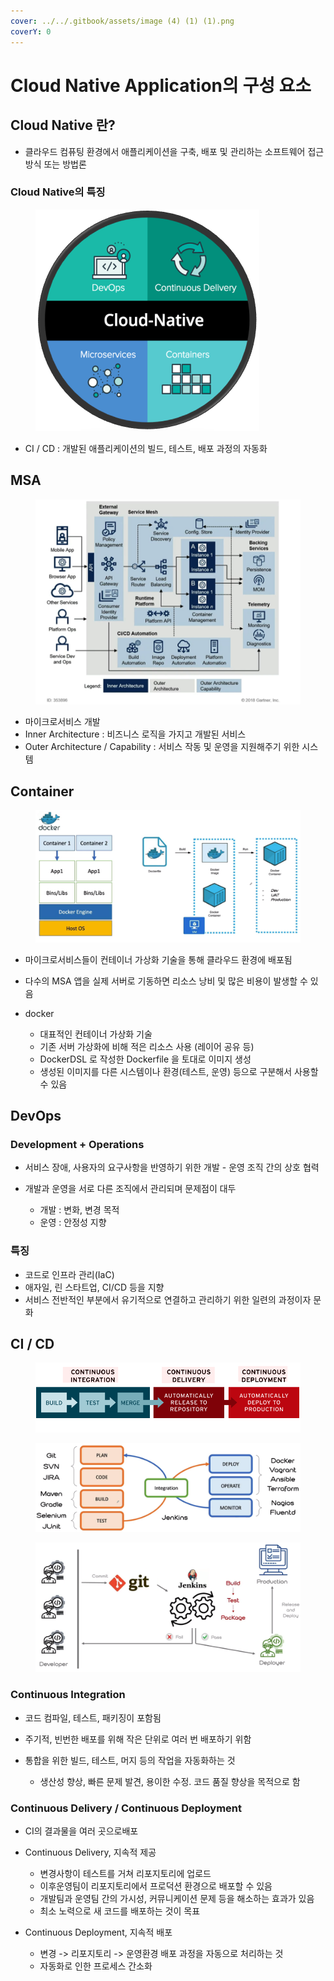 ```yaml
---
cover: ../../.gitbook/assets/image (4) (1) (1).png
coverY: 0
---
```


# Cloud Native Application의 구성 요소

##

## Cloud Native 란?

* 클라우드 컴퓨팅 환경에서 애플리케이션을 구축, 배포 및 관리하는 소프트웨어 접근 방식 또는 방법론

### Cloud Native의 특징

<figure><img src="../../.gitbook/assets/image (4) (1) (1).png" alt=""><figcaption></figcaption></figure>

* CI / CD : 개발된 애플리케이션의 빌드, 테스트, 배포 과정의 자동화



## MSA

<figure><img src="../../.gitbook/assets/image (5) (1).png" alt=""><figcaption></figcaption></figure>

* 마이크로서비스 개발
* Inner Architecture : 비즈니스 로직을 가지고 개발된 서비스
* Outer Architecture / Capability : 서비스 작동 및 운영을 지원해주기 위한 시스템



## Container

<figure><img src="../../.gitbook/assets/image (6) (1).png" alt=""><figcaption></figcaption></figure>

* 마이크로서비스들이 컨테이너 가상화 기술을 통해 클라우드 환경에 배포됨
* 다수의 MSA 앱을 실제 서버로 기동하면 리소스 낭비 및 많은 비용이 발생할 수 있음
*   docker

    * 대표적인 컨테이너 가상화 기술
    * 기존 서버 가상화에 비해 적은 리소스 사용 (레이어 공유 등)
    * DockerDSL 로 작성한 Dockerfile 을 토대로 이미지 생성
    * 생성된 이미지를 다른 시스템이나 환경(테스트, 운영) 등으로 구분해서 사용할 수 있음



## DevOps

### Development + Operations

* 서비스 장애, 사용자의 요구사항을 반영하기 위한 개발 - 운영 조직 간의 상호 협력
*   개발과 운영을 서로 다른 조직에서 관리되며 문제점이 대두

    * 개발 : 변화, 변경 목적
    * 운영 : 안정성 지향



### 특징

* 코드로 인프라 관리(IaC)
* 애자일, 린 스타트업, CI/CD 등을 지향
* 서비스 전반적인 부분에서 유기적으로 연결하고 관리하기 위한 일련의 과정이자 문화



## CI / CD

<figure><img src="../../.gitbook/assets/image (9) (1).png" alt=""><figcaption></figcaption></figure>

<figure><img src="../../.gitbook/assets/image (7) (1).png" alt=""><figcaption></figcaption></figure>

<figure><img src="../../.gitbook/assets/image (8) (1).png" alt=""><figcaption></figcaption></figure>

### Continuous Integration

* 코드 컴파일, 테스트, 패키징이 포함됨
* 주기적, 빈번한 배포를 위해 작은 단위로 여러 번 배포하기 위함
*   통합을 위한 빌드, 테스트, 머지 등의 작업을 자동화하는 것

    * 생산성 향상, 빠른 문제 발견, 용이한 수정. 코드 품질 향상을 목적으로 함



### Continuous Delivery / Continuous Deployment

* CI의 결과물을 여러 곳으로배포
* Continuous Delivery, 지속적 제공
  * 변경사항이 테스트를 거쳐 리포지토리에 업로드
  * 이후운영팀이 리포지토리에서 프로덕션 환경으로 배포할 수 있음
  * 개발팀과 운영팀 간의 가시성, 커뮤니케이션 문제 등을 해소하는 효과가 있음
  * 최소 노력으로 새 코드를 배포하는 것이 목표
*   Continuous Deployment, 지속적 배포

    * 변경 -> 리포지토리 -> 운영환경 배포 과정을 자동으로 처리하는 것
    * 자동화로 인한 프로세스 간소화



###
